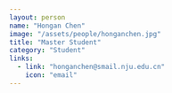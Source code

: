 ```yaml
---
layout: person
name: "Hongan Chen"
image: "/assets/people/honganchen.jpg" 
title: "Master Student"
category: "Student"
links:
  - link: "honganchen@smail.nju.edu.cn"
    icon: "email"
---
```

